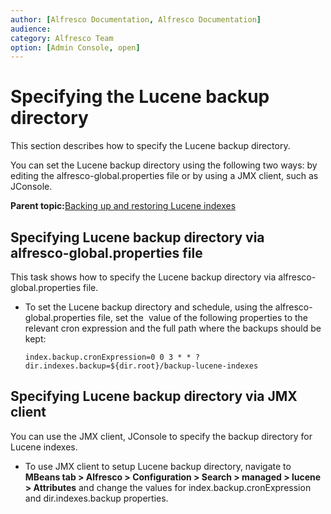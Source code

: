 ```yaml
---
author: [Alfresco Documentation, Alfresco Documentation]
audience: 
category: Alfresco Team
option: [Admin Console, open]
---
```


# Specifying the Lucene backup directory

This section describes how to specify the Lucene backup directory.

You can set the Lucene backup directory using the following two ways: by editing the alfresco-global.properties file or by using a JMX client, such as JConsole.

**Parent topic:**[Backing up and restoring Lucene indexes](../concepts/backup-lucene-intro.md)

## Specifying Lucene backup directory via alfresco-global.properties file

This task shows how to specify the Lucene backup directory via alfresco-global.properties file.

-   To set the Lucene backup directory and schedule, using the alfresco-global.properties file, set the  value of the following properties to the relevant cron expression and the full path where the backups should be kept:

    ```
    index.backup.cronExpression=0 0 3 * * ?
    dir.indexes.backup=${dir.root}/backup-lucene-indexes
    ```


## Specifying Lucene backup directory via JMX client

You can use the JMX client, JConsole to specify the backup directory for Lucene indexes.

-   To use JMX client to setup Lucene backup directory, navigate to **MBeans tab \> Alfresco \> Configuration \> Search \> managed \> lucene \> Attributes** and change the values for index.backup.cronExpression and dir.indexes.backup properties.


